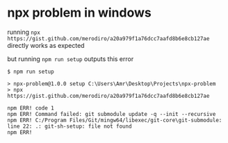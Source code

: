 # npx problem in windows

running `npx https://gist.github.com/merodiro/a20a979f1a76dcc7aafd8b6e8cb127ae` directly works as expected

but running `npm run setup` outputs this error

```log
$ npm run setup

> npx-problem@1.0.0 setup C:\Users\Amr\Desktop\Projects\npx-problem
> npx https://gist.github.com/merodiro/a20a979f1a76dcc7aafd8b6e8cb127ae

npm ERR! code 1
npm ERR! Command failed: git submodule update -q --init --recursive
npm ERR! C:/Program Files/Git/mingw64/libexec/git-core\git-submodule: line 22: .: git-sh-setup: file not found
npm ERR!
```
